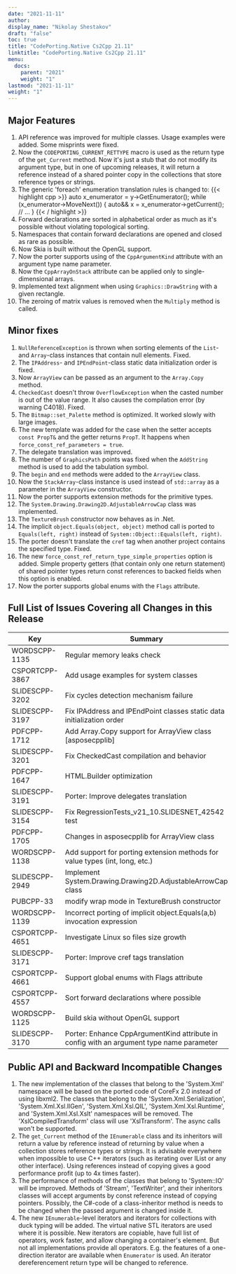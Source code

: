 ```yaml
---
date: "2021-11-11"
author:
display_name: "Nikolay Shestakov"
draft: "false"
toc: true
title: "CodePorting.Native Cs2Cpp 21.11"
linktitle: "CodePorting.Native Cs2Cpp 21.11"
menu:
  docs:
    parent: "2021"
    weight: "1"
lastmod: "2021-11-11"
weight: "1"
---
```


## Major Features ##
1. API reference was improved for multiple classes. Usage examples were added. Some misprints were fixed.
2. Now the `CODEPORTING_CURRENT_RETTYPE` macro is used as the return type of the `get_Current` method. Now it's just a stub that do not modify its argument type, but in one of upcoming releases, it will return a reference instead of a shared pointer copy in the collections that store reference types or strings.
3. The generic 'foreach' enumeration translation rules is changed to:
{{< highlight cpp >}}
auto x_enumerator = y->GetEnumerator();
while (x_enumerator->MoveNext())
{
   auto&& x = x_enumerator->getCurrent();
   // ...
}
{{< / highlight >}}
4. Forward declarations are sorted in alphabetical order as much as it's possible without violating topological sorting.
5. Namespaces that contain forward declarations are opened and closed as rare as possible.
6. Now Skia is built without the OpenGL support.
7. Now the porter supports using of the `CppArgumentKind` attribute with an argument type name parameter.
8. Now the `CppArrayOnStack` attribute can be applied only to single-dimensional arrays.
9. Implemented text alignment when using `Graphics::DrawString` with a given rectangle.
10. The zeroing of matrix values is removed when the `Multiply` method is called.

## Minor fixes ##
1. `NullReferenceException` is thrown when sorting elements of the `List`- and `Array`-class instances that contain null elements. Fixed.
2. The `IPAddress`- and `IPEndPoint`-class static data initialization order is fixed.
3. Now `ArrayView` can be passed as an argument to the `Array.Copy` method.
4. `CheckedCast` doesn't throw `OverflowException` when the casted number is out of the value range. It also causes the compilation error (by warning C4018). Fixed.
5. The `Bitmap::set_Palette` method is optimized. It worked slowly with large images.
6. The new template was added for the case when the setter accepts `const PropT&` and the getter returns `PropT`. It happens when `force_const_ref_parameters = true`.
7. The delegate translation was improved.
8. The number of `GraphicsPath` points was fixed when the `AddString` method is used to add the tabulation symbol.
9. The `begin` and `end` methods were added to the `ArrayView` class.
10. Now the `StackArray`-class instance is used instead of `std::array` as a parameter in the `ArrayView` constructor.
11. Now the porter supports extension methods for the primitive types.
12. The `System.Drawing.Drawing2D.AdjustableArrowCap` class was implemented.
13. The `TextureBrush` constructor now behaves as in .Net.
14. The implicit `object.Equals(object, object)` method call is ported to `Equals(left, right)` instead of `System::Object::Equals(left, right)`.
15. The porter doesn't translate the `cref` tag when another project contains the specified type. Fixed.
16. The new `force_const_ref_return_type_simple_properties` option is added. Simple property getters (that contain only one return statement) of shared pointer types return const references to backed fields when this option is enabled.
17. Now the porter supports global enums with the `Flags` attribute.

## Full List of Issues Covering all Changes in this Release ##
| Key | Summary | Category |
| --- | --- | --- |
| WORDSCPP-1135 | Regular memory leaks check | Task |
| CSPORTCPP-3867 | Add usage examples for system classes | Enhancement |
| SLIDESCPP-3202 | Fix cycles detection mechanism failure | Task |
| SLIDESCPP-3197 | Fix IPAddress and IPEndPoint classes static data initialization order | Task |
| PDFCPP-1712 | Add Array.Copy support for ArrayView class [asposecpplib] | Task |
| SLIDESCPP-3201 | Fix CheckedCast compilation and behavior | Task |
| PDFCPP-1647 | HTML.Builder optimization | Task |
| SLIDESCPP-3191 | Porter: Improve delegates translation | Task |
| SLIDESCPP-3154 | Fix RegressionTests_v21_10.SLIDESNET_42542 test | Task |
| PDFCPP-1705 | Changes in asposecpplib for ArrayView class | Task |
| WORDSCPP-1138 | Add support for porting extension methods for value types (int, long, etc.) | Task |
| SLIDESCPP-2949 | Implement System.Drawing.Drawing2D.AdjustableArrowCap class | Task |
| PUBCPP-33 | modify wrap mode in TextureBrush constructor | Task |
| WORDSCPP-1139 | Incorrect porting of implicit object.Equals(a,b) invocation expression | Task |
| CSPORTCPP-4651 | Investigate Linux so files size growth | Investigation |
| SLIDESCPP-3171 | Porter: Improve cref tags translation | Task |
| CSPORTCPP-4661 | Support global enums with Flags attribute | Task |
| CSPORTCPP-4557 | Sort forward declarations where possible | Enhancement |
| WORDSCPP-1125 | Build skia without OpenGL support | Task |
| SLIDESCPP-3170 | Porter: Enhance CppArgumentKind attribute in config with an argument type name parameter | Task |

## Public API and Backward Incompatible Changes ##
1. The new implementation of the classes that belong to the 'System.Xml' namespace will be based on the ported code of CoreFx 2.0 instead of using libxml2. The classes that belong to the 'System.Xml.Serialization', 'System.Xml.Xsl.IlGen', 'System.Xml.Xsl.QIL', 'System.Xml.Xsl.Runtime', and 'System.Xml.Xsl.Xslt' namespaces will be removed. The 'XslCompiledTransform' class will use 'XslTransform'. The async calls won't be supported.
2. The `get_Current` method of the `IEnumerable` class and its inheritors will return a value by reference instead of returning by value when a collection stores reference types or strings. It is advisable everywhere when impossible to use C++ iterators (such as iterating over IList or any other interface). Using references instead of copying gives a good performance profit (up to 4x times faster).
3. The performance of methods of the classes that belong to 'System::IO' will be improved. Methods of 'Stream', 'TextWriter', and their inheritors classes will accept arguments by const reference instead of copying pointers. Possibly, the C#-code of a class-inheritor method is needs to be changed when the passed argument is changed inside it.
4. The new `IEnumerable`-level iterators and iterators for collections with duck typing will be added. The virtual native STL iterators are used where it is possible. New iterators are copiable, have full list of operators, work faster, and allow changing a container's element. But not all implementations provide all operators. E.g. the features of a one-direction iterator are available when `Enumerator` is used. An iterator dereferencement return type will be changed to reference.
